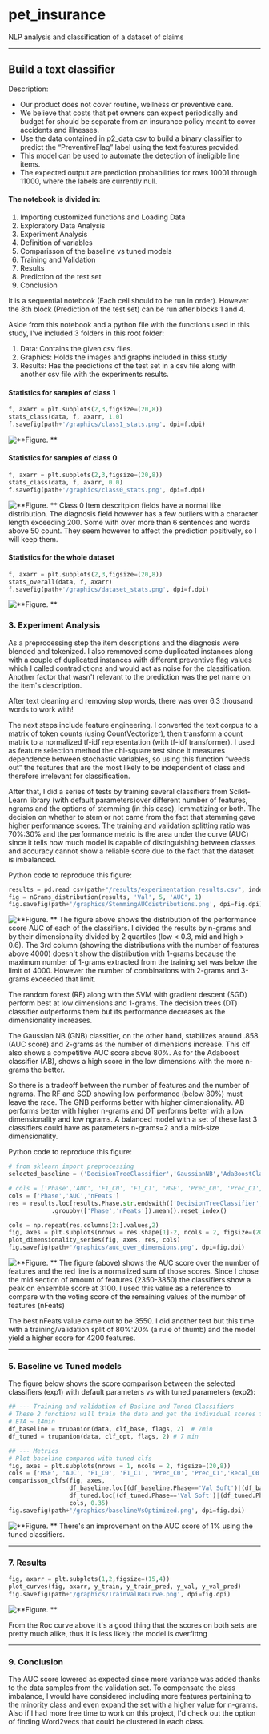 # pet_insurance
NLP analysis and classification of a dataset of claims


---
## Build a text classifier

Description:
- Our product does not cover routine, wellness or preventive care. 
- We believe that costs that pet owners can expect periodically and budget for should be separate from an insurance policy meant to cover accidents and illnesses.
- Use the data contained in p2_data.csv to build a binary classifier to predict the “PreventiveFlag” label using the text features provided. 
- This model can be used to automate the detection of ineligible line items. 
- The expected output are prediction probabilities for rows 10001 through 11000, where the labels are currently null.


#### The notebook is divided in:

1. Importing customized functions and Loading Data
2. Exploratory Data Analysis
3. Experiment Analysis
4. Definition of variables
5. Comparisson of the baseline vs tuned models
6. Training and Validation
7. Results
8. Prediction of the test set 
9. Conclusion

It is a sequential notebook (Each cell should to be run in order). However the 8th block (Prediction of the test set) can be run after blocks 1 and 4.   

Aside from this notebook and a python file with the functions used in this study, I've included 3 folders in this root folder: 
1. Data: Contains the given csv files. 
2. Graphics: Holds the images and graphs included in thiss study
3. Results: Has the predictions of the test set in a csv file along with another csv file with the experiments results. 

#### Statistics for samples of class 1

```python
f, axarr = plt.subplots(2,3,figsize=(20,8))
stats_class(data, f, axarr, 1.0) 
f.savefig(path+'/graphics/class1_stats.png', dpi=f.dpi)
```
![**Figure. **](graphics/class1_stats.png)

#### Statistics for samples of class 0

```python
f, axarr = plt.subplots(2,3,figsize=(20,8))
stats_class(data, f, axarr, 0.0)
f.savefig(path+'/graphics/class0_stats.png', dpi=f.dpi)
```
![**Figure. **](graphics/class0_stats.png)
Class 0 Item descritpion fields have a normal like distribution. The diagnosis field however has a few outliers with a character length exceeding 200. Some with over more than 6 sentences and words above 50 count. They seem however to affect the prediction positively, so I will keep them. 

#### Statistics for the whole dataset
```python
f, axarr = plt.subplots(2,3,figsize=(20,8))
stats_overall(data, f, axarr)             
f.savefig(path+'/graphics/dataset_stats.png', dpi=f.dpi)
```
![**Figure. **](graphics/dataset_stats.png)

### 3. Experiment Analysis

As a preprocessing step the item descriptions and the diagnosis were blended and tokenized. I also remmoved some duplicated instances along with a couple of duplicated instances with different preventive flag values which I called contradictions and would act as noise for the classification. 
Another factor that wasn't relevant to the prediction was the pet name on the item's description. 

After text cleaning and removing stop words, there was over 6.3 thousand words to work with!

The next steps include feature engineering. I converted the text corpus to a matrix of token counts (using CountVectorizer), then transform a count matrix to a normalized tf-idf representation (with tf-idf transformer). I used as feature selection method the chi-square test since it measures dependence between stochastic variables, so using this function “weeds out” the features that are the most likely to be independent of class and therefore irrelevant for classification.

After that, I did a series of tests by training several classifiers from Scikit-Learn library (with default parameters)over different number of features, ngrams and the options of stemming (in this case), lemmatizing or both. The decision on whether to stem or not came from the fact that stemming gave higher performance scores. The training and validation splitting ratio was 70%:30% and the performance metric is the area under the curve (AUC) since it tells how much model is capable of distinguishing between classes and accuracy cannot show a reliable score due to the fact that the dataset is imbalanced. 

Python code to reproduce this figure:
```python
results = pd.read_csv(path+"/results/experimentation_results.csv", index_col=0)
fig = nGrams_distribution(results, 'Val', 5, 'AUC', 1)
fig.savefig(path+'/graphics/StemmingAUCdistributions.png', dpi=fig.dpi)
```
![**Figure. **](graphics/StemmingAUCdistributions.png)
The figure above shows the distribution of the performance score AUC of each of the classifiers. I divided the results by n-grams and by their dimensionality divided by 2 quartiles (low < 0.3, mid and high > 0.6). The 3rd column (showing the distributions with the number of features above 4000) doesn't show the distribution with 1-grams because the maximum number of 1-grams extracted from the training set was below the limit of 4000. However the number of combinations with 2-grams and 3-grams exceeded that limit. 

The random forest (RF) along with the SVM with gradient descent (SGD) perform best at low dimensions and 1-grams. The decision trees (DT) classifier outperforms them but its performance decreases as the dimensionality increases. 

The Gaussian NB (GNB) classifier, on the other hand, stabilizes around .858 (AUC score) and 2-grams as the number of dimensions increase. This clf also shows a competitive AUC score above 80%. 
As for the Adaboost classifier (AB), shows a high score in the low dimensions with the more n-grams the better. 

So there is a tradeoff between the number of features and the number of ngrams. The RF and SGD showing low performance (below 80%) must leave the race. The GNB performs better with higher dimensionality. AB performs better with higher n-grams and DT performs better with a low dimensionality and low ngrams. A balanced model with a set of these last 3 classifiers could have as parameters n-grams=2 and a mid-size dimensionality. 

Python code to reproduce this figure:
```python
# from sklearn import preprocessing
selected_baseline = ('DecisionTreeClassifier','GaussianNB','AdaBoostClassifier')

# cols = ['Phase','AUC', 'F1_C0', 'F1_C1', 'MSE', 'Prec_C0', 'Prec_C1', 'Recal_C0', 'Recal_C1','nFeats']
cols = ['Phase','AUC','nFeats']
res = results.loc[results.Phase.str.endswith(('DecisionTreeClassifier','GaussianNB','AdaBoostClassifier')),cols]\
            .groupby(['Phase','nFeats']).mean().reset_index()

cols = np.repeat(res.columns[2:].values,2)
fig, axes = plt.subplots(nrows = res.shape[1]-2, ncols = 2, figsize=(20,5*(res.shape[1]-2)))
plot_dimensionality_series(fig, axes, res, cols)
fig.savefig(path+'/graphics/auc_over_dimensions.png', dpi=fig.dpi)
```
![**Figure. **](graphics/auc_over_dimensions.png)
The figure (above) shows the AUC score over the number of features and the red line is a normalized sum of those scores. Since I chose the mid section of amount of features (2350-3850) the classifiers show a peak on ensemble score at 3100. I used this value as a reference to compare with the voting score of the remaining values of the number of features (nFeats)

The best nFeats value came out to be 3550. I did another test but this time with a training/validation split of 80%:20% (a rule of thumb) and the model yield a higher score for 4200 features.

---
### 5. Baseline vs Tuned models


The figure below shows the score comparison between the selected classifiers (exp1) with default parameters vs with tuned parameters (exp2): 
```python 
## --- Training and validation of Basline and Tuned Classifiers
# These 2 functions will train the data and get the individual scores for each classifier in the set
# ETA ~ 14min
df_baseline = trupanion(data, clf_base, flags, 2)  # 7min
df_tuned = trupanion(data, clf_opt, flags, 2) # 7 min

## --- Metrics
# Plot baseline compared with tuned clfs
fig, axes = plt.subplots(nrows = 1, ncols = 2, figsize=(20,8))
cols = ['MSE', 'AUC', 'F1_C0', 'F1_C1', 'Prec_C0', 'Prec_C1','Recal_C0', 'Recal_C1']
comparisson_clfs(fig, axes, 
                 df_baseline.loc[(df_baseline.Phase=='Val Soft')|(df_baseline.Phase=='Val Hard')], 
                 df_tuned.loc[(df_tuned.Phase=='Val Soft')|(df_tuned.Phase=='Val Hard')],  
                 cols, 0.35)
fig.savefig(path+'/graphics/baselineVsOptimized.png', dpi=fig.dpi)
```
![**Figure. **](graphics/baselineVsOptimized.png)
There's an improvement on the AUC score of 1% using the tuned classifiers. 

---

### 7. Results

```python
fig, axarr = plt.subplots(1,2,figsize=(15,4))
plot_curves(fig, axarr, y_train, y_train_pred, y_val, y_val_pred)
fig.savefig(path+'/graphics/TrainValRoCurve.png', dpi=fig.dpi)
```
![**Figure. **](graphics/TrainValRoCurve.png)

From the Roc curve above it's a good thing that the scores on both sets are pretty much alike, thus it is less likely the model is overfittng

---
### 9. Conclusion

The AUC score lowered as expected since more variance was added thanks to the data samples from the validation set. To compensate the class imbalance, I would have considered including more features pertaining to the minority class and even expand the set with a higher value for n-grams. Also if I had more free time to work on this project, I'd check out the option of finding Word2vecs that could be clustered in each class. 

